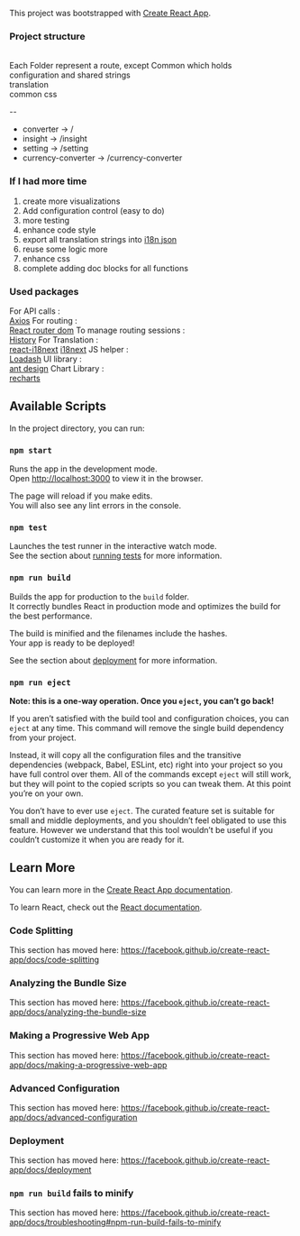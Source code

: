 This project was bootstrapped with [Create React App](https://github.com/facebook/create-react-app).

### Project structure
<br/>
Each Folder represent a route, except Common which holds<br/>
 configuration and shared strings <br/>
 translation<br/>
  common css<br/>
  
--
* converter -> /<br/>
* insight -> /insight<br/> 
* setting -> /setting<br/>
* currency-converter -> /currency-converter<br/>

### If I had more time
1. create more visualizations
2. Add configuration control (easy to do)
3. more testing
4. enhance code style
5. export all translation strings into [i18n json](commmon/i18n/en/translation.js)
6. reuse some logic more
7. enhance css
8. complete adding doc blocks for all functions

### Used packages
For API calls :<br/>
[Axios](https://github.com/axios/axios)
For routing :<br/>
[React router dom](https://github.com/ReactTraining/react-router)
To manage routing sessions :<br/>
[History](https://github.com/ReactTraining/history)
For Translation :<br/>
[react-i18next](https://github.com/i18next/react-i18next)
[i18next](https://github.com/i18next/i18next)
JS helper :<br/>
[Loadash](https://lodash.com/)
UI library :<br/>
[ant design](https://ant.design/)
Chart Library :<br/>
[recharts](http://recharts.org/en-US/)

## Available Scripts

In the project directory, you can run:

### `npm start`

Runs the app in the development mode.<br />
Open [http://localhost:3000](http://localhost:3000) to view it in the browser.

The page will reload if you make edits.<br />
You will also see any lint errors in the console.

### `npm test`

Launches the test runner in the interactive watch mode.<br />
See the section about [running tests](https://facebook.github.io/create-react-app/docs/running-tests) for more information.

### `npm run build`

Builds the app for production to the `build` folder.<br />
It correctly bundles React in production mode and optimizes the build for the best performance.

The build is minified and the filenames include the hashes.<br />
Your app is ready to be deployed!

See the section about [deployment](https://facebook.github.io/create-react-app/docs/deployment) for more information.

### `npm run eject`

**Note: this is a one-way operation. Once you `eject`, you can’t go back!**

If you aren’t satisfied with the build tool and configuration choices, you can `eject` at any time. This command will remove the single build dependency from your project.

Instead, it will copy all the configuration files and the transitive dependencies (webpack, Babel, ESLint, etc) right into your project so you have full control over them. All of the commands except `eject` will still work, but they will point to the copied scripts so you can tweak them. At this point you’re on your own.

You don’t have to ever use `eject`. The curated feature set is suitable for small and middle deployments, and you shouldn’t feel obligated to use this feature. However we understand that this tool wouldn’t be useful if you couldn’t customize it when you are ready for it.

## Learn More

You can learn more in the [Create React App documentation](https://facebook.github.io/create-react-app/docs/getting-started).

To learn React, check out the [React documentation](https://reactjs.org/).

### Code Splitting

This section has moved here: https://facebook.github.io/create-react-app/docs/code-splitting

### Analyzing the Bundle Size

This section has moved here: https://facebook.github.io/create-react-app/docs/analyzing-the-bundle-size

### Making a Progressive Web App

This section has moved here: https://facebook.github.io/create-react-app/docs/making-a-progressive-web-app

### Advanced Configuration

This section has moved here: https://facebook.github.io/create-react-app/docs/advanced-configuration

### Deployment

This section has moved here: https://facebook.github.io/create-react-app/docs/deployment

### `npm run build` fails to minify

This section has moved here: https://facebook.github.io/create-react-app/docs/troubleshooting#npm-run-build-fails-to-minify
